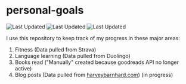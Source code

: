 # personal-goals
![Last Updated](https://img.shields.io/date/1626308713?color=FC4C02&label=Fitness%20Updated&logo=strava)
![Last Updated](https://img.shields.io/date/1626308713?color=7ac70c&label=Language%20Updated&logo=duolingo)
![Last Updated](https://img.shields.io/date/1626308713?color=e9e5cd&label=Books%20Updated&logo=goodreads)

I use this repository to keep track of my progress in these major areas:

1. Fitness (Data pulled from Strava)
2. Language learning (Data pulled from Duolingo)
3. Books read ("Manually" created because goodreads API no longer active)
4. Blog posts (Data pulled from [harveybarnhard.com](https://harveybarnhard.com)) (in progress)
